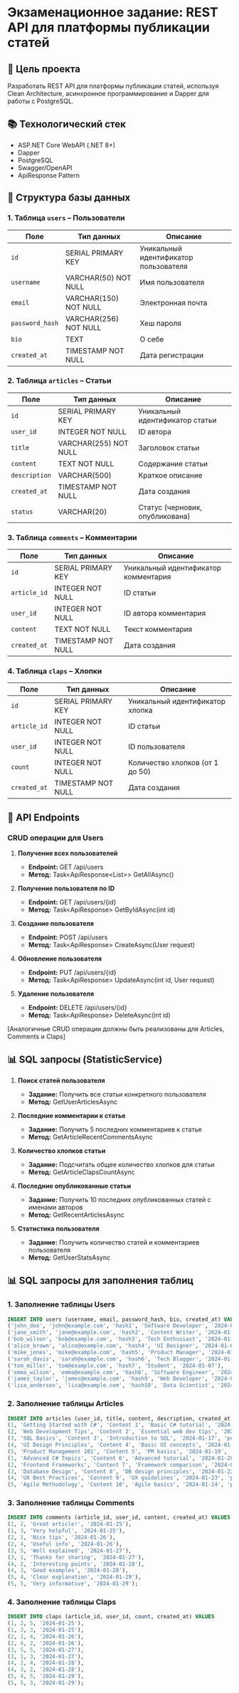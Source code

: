 # Экзаменационное задание: REST API для платформы публикации статей

## 🎯 Цель проекта

Разработать REST API для платформы публикации статей, используя Clean Architecture, асинхронное программирование и Dapper для работы с PostgreSQL.

## 📚 Технологический стек

- ASP.NET Core WebAPI (.NET 8+)
- Dapper
- PostgreSQL
- Swagger/OpenAPI
- ApiResponse Pattern

## 📂 Структура базы данных

### 1. Таблица `users` – Пользователи
| Поле               | Тип данных                | Описание                                         |
| ------------------ | ------------------------- | ------------------------------------------------ |
| `id`               | SERIAL PRIMARY KEY        | Уникальный идентификатор пользователя            |
| `username`         | VARCHAR(50) NOT NULL      | Имя пользователя                                 |
| `email`            | VARCHAR(150) NOT NULL     | Электронная почта                                |
| `password_hash`    | VARCHAR(256) NOT NULL     | Хеш пароля                                       |
| `bio`              | TEXT                      | О себе                                           |
| `created_at`       | TIMESTAMP NOT NULL        | Дата регистрации                                 |

### 2. Таблица `articles` – Статьи
| Поле           | Тип данных                | Описание                                         |
| -------------- | ------------------------- | ------------------------------------------------ |
| `id`           | SERIAL PRIMARY KEY        | Уникальный идентификатор статьи                  |
| `user_id`      | INTEGER NOT NULL          | ID автора                                        |
| `title`        | VARCHAR(255) NOT NULL     | Заголовок статьи                                 |
| `content`      | TEXT NOT NULL             | Содержание статьи                                |
| `description`  | VARCHAR(500)              | Краткое описание                                 |
| `created_at`   | TIMESTAMP NOT NULL        | Дата создания                                    |
| `status`       | VARCHAR(20)               | Статус (черновик, опубликована)                  |

### 3. Таблица `comments` – Комментарии
| Поле           | Тип данных                | Описание                                         |
| -------------- | ------------------------- | ------------------------------------------------ |
| `id`           | SERIAL PRIMARY KEY        | Уникальный идентификатор комментария             |
| `article_id`   | INTEGER NOT NULL          | ID статьи                                        |
| `user_id`      | INTEGER NOT NULL          | ID автора комментария                            |
| `content`      | TEXT NOT NULL             | Текст комментария                                |
| `created_at`   | TIMESTAMP NOT NULL        | Дата создания                                    |

### 4. Таблица `claps` – Хлопки
| Поле           | Тип данных                | Описание                                         |
| -------------- | ------------------------- | ------------------------------------------------ |
| `id`           | SERIAL PRIMARY KEY        | Уникальный идентификатор хлопка                  |
| `article_id`   | INTEGER NOT NULL          | ID статьи                                        |
| `user_id`      | INTEGER NOT NULL          | ID пользователя                                  |
| `count`        | INTEGER NOT NULL          | Количество хлопков (от 1 до 50)                  |
| `created_at`   | TIMESTAMP NOT NULL        | Дата создания                                    |

## 📝 API Endpoints

### CRUD операции для Users

1. **Получение всех пользователей**
   * **Endpoint:** GET /api/users
   * **Метод:** Task<ApiResponse<List<User>>> GetAllAsync()

2. **Получение пользователя по ID**
   * **Endpoint:** GET /api/users/{id}
   * **Метод:** Task<ApiResponse<User>> GetByIdAsync(int id)

3. **Создание пользователя**
   * **Endpoint:** POST /api/users
   * **Метод:** Task<ApiResponse<bool>> CreateAsync(User request)

4. **Обновление пользователя**
   * **Endpoint:** PUT /api/users/{id}
   * **Метод:** Task<ApiResponse<bool>> UpdateAsync(int id, User request)

5. **Удаление пользователя**
   * **Endpoint:** DELETE /api/users/{id}
   * **Метод:** Task<ApiResponse<bool>> DeleteAsync(int id)

[Аналогичные CRUD операции должны быть реализованы для Articles, Comments и Claps]

## 📊 SQL запросы (StatisticService)

1. **Поиск статей пользователя**
   * **Задание:** Получить все статьи конкретного пользователя
   * **Метод:** GetUserArticlesAsync

2. **Последние комментарии к статье**
   * **Задание:** Получить 5 последних комментариев к статье
   * **Метод:** GetArticleRecentCommentsAsync

3. **Количество хлопков статьи**
   * **Задание:** Подсчитать общее количество хлопков для статьи
   * **Метод:** GetArticleClapsCountAsync

4. **Последние опубликованные статьи**
   * **Задание:** Получить 10 последних опубликованных статей с именами авторов
   * **Метод:** GetRecentArticlesAsync

5. **Статистика пользователя**
   * **Задание:** Получить количество статей и комментариев пользователя
   * **Метод:** GetUserStatsAsync

## 📊 SQL запросы для заполнения таблиц

### 1. Заполнение таблицы Users

```sql
INSERT INTO users (username, email, password_hash, bio, created_at) VALUES
('john_doe', 'john@example.com', 'hash1', 'Software Developer', '2024-01-01'),
('jane_smith', 'jane@example.com', 'hash2', 'Content Writer', '2024-01-02'),
('bob_wilson', 'bob@example.com', 'hash3', 'Tech Enthusiast', '2024-01-03'),
('alice_brown', 'alice@example.com', 'hash4', 'UI Designer', '2024-01-04'),
('mike_jones', 'mike@example.com', 'hash5', 'Product Manager', '2024-01-05'),
('sarah_davis', 'sarah@example.com', 'hash6', 'Tech Blogger', '2024-01-06'),
('tom_miller', 'tom@example.com', 'hash7', 'Student', '2024-01-07'),
('emma_wilson', 'emma@example.com', 'hash8', 'Software Engineer', '2024-01-08'),
('james_taylor', 'james@example.com', 'hash9', 'Web Developer', '2024-01-09'),
('lisa_anderson', 'lisa@example.com', 'hash10', 'Data Scientist', '2024-01-10');
```


### 2. Заполнение таблицы Articles
```sql
INSERT INTO articles (user_id, title, content, description, created_at, status) VALUES
(1, 'Getting Started with C#', 'Content 1', 'Basic C# tutorial', '2024-01-15', 'published'),
(2, 'Web Development Tips', 'Content 2', 'Essential web dev tips', '2024-01-16', 'published'),
(3, 'SQL Basics', 'Content 3', 'Introduction to SQL', '2024-01-17', 'published'),
(4, 'UI Design Principles', 'Content 4', 'Basic UI concepts', '2024-01-18', 'published'),
(5, 'Product Management 101', 'Content 5', 'PM basics', '2024-01-19', 'published'),
(1, 'Advanced C# Topics', 'Content 6', 'Advanced tutorial', '2024-01-20', 'draft'),
(2, 'Frontend Frameworks', 'Content 7', 'Framework comparison', '2024-01-21', 'published'),
(3, 'Database Design', 'Content 8', 'DB design principles', '2024-01-22', 'published'),
(4, 'UX Best Practices', 'Content 9', 'UX guidelines', '2024-01-23', 'published'),
(5, 'Agile Methodology', 'Content 10', 'Agile basics', '2024-01-24', 'published');
```

### 3. Заполнение таблицы Comments
```sql
INSERT INTO comments (article_id, user_id, content, created_at) VALUES
(1, 2, 'Great article!', '2024-01-25'),
(1, 3, 'Very helpful', '2024-01-25'),
(2, 1, 'Nice tips', '2024-01-26'),
(2, 4, 'Useful info', '2024-01-26'),
(3, 5, 'Well explained', '2024-01-27'),
(3, 1, 'Thanks for sharing', '2024-01-27'),
(4, 2, 'Interesting points', '2024-01-28'),
(4, 3, 'Good examples', '2024-01-28'),
(5, 4, 'Clear explanation', '2024-01-29'),
(5, 5, 'Very informative', '2024-01-29');
```

### 4. Заполнение таблицы Claps
```sql
INSERT INTO claps (article_id, user_id, count, created_at) VALUES
(1, 2, 5, '2024-01-25'),
(1, 3, 3, '2024-01-25'),
(2, 1, 4, '2024-01-26'),
(2, 4, 2, '2024-01-26'),
(3, 5, 5, '2024-01-27'),
(3, 1, 3, '2024-01-27'),
(4, 2, 4, '2024-01-28'),
(4, 3, 2, '2024-01-28'),
(5, 4, 5, '2024-01-29'),
(5, 5, 3, '2024-01-29');
```
